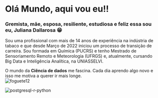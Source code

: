 # Olá Mundo, aqui vou eu!!

### Gremista, mãe, esposa, resiliente, estudiosa e feliz essa sou eu, Juliana Dallarosa 😁

   Sou uma profissional com mais de 14 anos de experiência na indústria de tabaco e que desde Março de 2022 iniciou um processo de transição de carreira.
   Sou formada em Química (PUCRS) e tenho Mestrado de Sensoriamento Remoto e Meteorologia (UFRGS) e, atualmente, cursando Big Data e Inteligência Analítica, na UNIASSELVI.

   O mundo da **Ciência de dados** me fascina. Cada dia aprendo algo novo e isso me motiva a querer ir mais longe.  
   ![foguete12](https://user-images.githubusercontent.com/127895087/226151266-d645de7e-a3d0-41e4-a9db-c4254a7356a7.png)

  ![postgresql-r-python](https://user-images.githubusercontent.com/127895087/226151276-d6d7d9f0-b940-430b-a1bd-3b2a4882f2ed.png)
 
 

